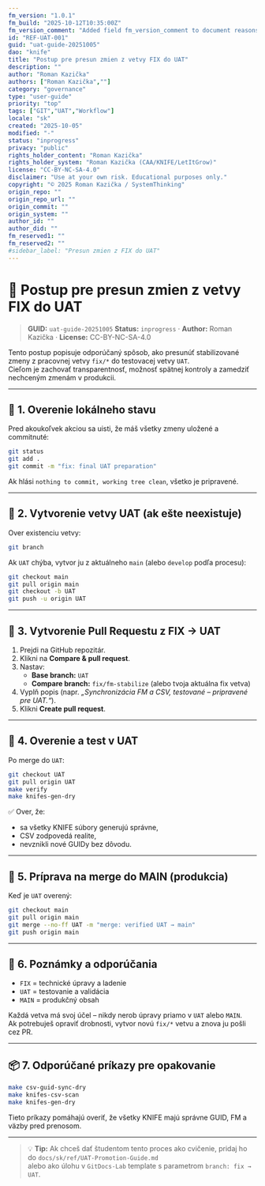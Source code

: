 ```yaml
---
fm_version: "1.0.1"
fm_build: "2025-10-12T10:35:00Z"
fm_version_comment: "Added field fm_version_comment to document reasons for FM updates"
id: "REF-UAT-001"
guid: "uat-guide-20251005"
dao: "knife"
title: "Postup pre presun zmien z vetvy FIX do UAT"
description: ""
author: "Roman Kazička"
authors: ["Roman Kazička",""]
category: "governance"
type: "user-guide"
priority: "top"
tags: ["GIT","UAT","Workflow"]
locale: "sk"
created: "2025-10-05"
modified: "-"
status: "inprogress"
privacy: "public"
rights_holder_content: "Roman Kazička"
rights_holder_system: "Roman Kazička (CAA/KNIFE/LetItGrow)"
license: "CC-BY-NC-SA-4.0"
disclaimer: "Use at your own risk. Educational purposes only."
copyright: "© 2025 Roman Kazička / SystemThinking"
origin_repo: ""
origin_repo_url: ""
origin_commit: ""
origin_system: ""
author_id: ""
author_did: ""
fm_reserved1: ""
fm_reserved2: ""
#sidebar_label: "Presun zmien z FIX do UAT"
---
```

# 🧭 Postup pre presun zmien z vetvy **FIX** do **UAT**

<!-- fm-visible: start -->
> **GUID:** `uat-guide-20251005`
> **Status:** `inprogress` · **Author:** Roman Kazička · **License:** CC-BY-NC-SA-4.0
<!-- fm-visible: end -->

Tento postup popisuje odporúčaný spôsob, ako presunúť stabilizované zmeny z pracovnej vetvy `fix/*` do testovacej vetvy `UAT`.  
Cieľom je zachovať transparentnosť, možnosť spätnej kontroly a zamedziť nechceným zmenám v produkcii.

---

## 🧩 1. Overenie lokálneho stavu

Pred akoukoľvek akciou sa uisti, že máš všetky zmeny uložené a commitnuté:

```bash
git status
git add .
git commit -m "fix: final UAT preparation"
```

Ak hlási `nothing to commit, working tree clean`, všetko je pripravené.

---

## 🧭 2. Vytvorenie vetvy UAT (ak ešte neexistuje)

Over existenciu vetvy:

```bash
git branch
```

Ak `UAT` chýba, vytvor ju z aktuálneho `main` (alebo `develop` podľa procesu):

```bash
git checkout main
git pull origin main
git checkout -b UAT
git push -u origin UAT
```

---

## 🔀 3. Vytvorenie Pull Requestu z FIX → UAT

1. Prejdi na GitHub repozitár.  
2. Klikni na **Compare & pull request**.  
3. Nastav:
   - **Base branch:** `UAT`
   - **Compare branch:** `fix/fm-stabilize` (alebo tvoja aktuálna fix vetva)
4. Vyplň popis (napr. *„Synchronizácia FM a CSV, testované – pripravené pre UAT.“*).
5. Klikni **Create pull request**.

---

## 🧪 4. Overenie a test v UAT

Po merge do `UAT`:

```bash
git checkout UAT
git pull origin UAT
make verify
make knifes-gen-dry
```

✅ Over, že:
- sa všetky KNIFE súbory generujú správne,
- CSV zodpovedá realite,
- nevznikli nové GUIDy bez dôvodu.

---

## 🚀 5. Príprava na merge do MAIN (produkcia)

Keď je `UAT` overený:

```bash
git checkout main
git pull origin main
git merge --no-ff UAT -m "merge: verified UAT → main"
git push origin main
```

---

## 🧾 6. Poznámky a odporúčania

- `FIX` = technické úpravy a ladenie  
- `UAT` = testovanie a validácia  
- `MAIN` = produkčný obsah

Každá vetva má svoj účel – nikdy nerob úpravy priamo v `UAT` alebo `MAIN`.  
Ak potrebuješ opraviť drobnosti, vytvor novú `fix/*` vetvu a znova ju pošli cez PR.

---

## 📦 7. Odporúčané príkazy pre opakovanie

```bash
make csv-guid-sync-dry
make knifes-csv-scan
make knifes-gen-dry
```

Tieto príkazy pomáhajú overiť, že všetky KNIFE majú správne GUID, FM a väzby pred prenosom.

---

> 💡 **Tip:** Ak chceš dať študentom tento proces ako cvičenie, pridaj ho do `docs/sk/ref/UAT-Promotion-Guide.md`  
> alebo ako úlohu v `GitDocs-Lab` template s parametrom `branch: fix → UAT`.
